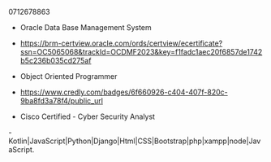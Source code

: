 



0712678863

- Oracle Data Base Management System

- https://brm-certview.oracle.com/ords/certview/ecertificate?ssn=OC5065068&trackId=OCDMF2023&key=f1fadc1aec20f6857de1742b5c236b035cd275af


- Object Oriented Programmer 

- https://www.credly.com/badges/6f660926-c404-407f-820c-9ba8fd3a78f4/public_url

- Cisco Certified  - Cyber Security Analyst



-Kotlin|JavaScript|Python|Django|Html|CSS|Bootstrap|php|xampp|node|JavaScript.
<!---
maxwellnjogu/maxwellnjogu is a ✨ special ✨ repository because its `README.md` (this file) appears on your GitHub profile.
You can click the Preview link to take a look at your changes.
--->
